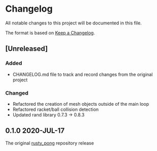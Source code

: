 # Changelog
All notable changes to this project will be documented in this file.

The format is based on [Keep a Changelog](https://keepachangelog.com/en/1.0.0/).

## [Unreleased]

### Added
- CHANGELOG.md file to track and record changes from the original project

### Changed
- Refactored the creation of mesh objects outside of the main loop
- Refactored racket/ball collision detection
- Updated rand library 0.7.3 -> 0.8.3

## 0.1.0 2020-JUL-17

The original [rusty_pong](https://github.com/TanTanDev/rusty_pong) repository release
